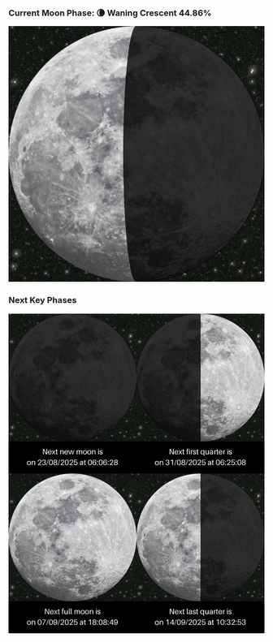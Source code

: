 ### Current Moon Phase: 🌘 Waning Crescent 44.86%
![Moon Phase](moonphase.png)
### Next Key Phases
![Gallery](gallery.png)